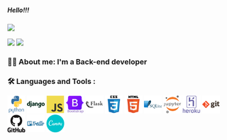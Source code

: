 
<h5>Hello!!!</h5>

<img src="https://media.giphy.com/media/paTz7UZbPfTZFRYnnB/giphy.gif" width="200px">

<a href="https://www.linkedin.com/in/marianelamana/"><img src="https://img.shields.io/badge/-LinkedIn-blue"></a>
<a href="https://marianelamana.herokuapp.com/"><img src="https://img.shields.io/badge/-MyPortfolio-ff69b4"></a>

### :woman_technologist: About me: I'm a Back-end developer


### :hammer_and_wrench: Languages and Tools :
<img src="https://github.com/devicons/devicon/blob/master/icons/python/python-original-wordmark.svg" width="40px">
<img src="https://github.com/devicons/devicon/blob/master/icons/django/django-plain-wordmark.svg" width="40px">
<img src="https://github.com/devicons/devicon/blob/master/icons/javascript/javascript-original.svg" width="40px">
<img src="https://github.com/devicons/devicon/blob/master/icons/bootstrap/bootstrap-original-wordmark.svg" width="40px">
<img src="https://github.com/devicons/devicon/blob/master/icons/flask/flask-original-wordmark.svg" width="40px">
<img src="https://github.com/devicons/devicon/blob/master/icons/css3/css3-original-wordmark.svg" width="40px">
<img src="https://github.com/devicons/devicon/blob/master/icons/html5/html5-original-wordmark.svg" width="40px">
<img src="https://github.com/devicons/devicon/blob/master/icons/sqlite/sqlite-original-wordmark.svg" width="40px">
<img src="https://github.com/devicons/devicon/blob/master/icons/jupyter/jupyter-original-wordmark.svg" width="40px">
<img src="https://github.com/devicons/devicon/blob/master/icons/heroku/heroku-original-wordmark.svg" width="40px">
<img src="https://github.com/devicons/devicon/blob/master/icons/git/git-original-wordmark.svg" width="40px">
<img src="https://github.com/devicons/devicon/blob/master/icons/github/github-original-wordmark.svg" width="40px">
<img src="https://github.com/devicons/devicon/blob/master/icons/trello/trello-plain-wordmark.svg" width="40px">
<img src="https://github.com/devicons/devicon/blob/master/icons/canva/canva-original.svg" width="40px">